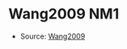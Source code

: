 <a name="material" />

# Wang2009 NM1
<script type="application/ld+json">
  {
    "@context": "https://schema.org/",
    "@type": "ChemicalSubstance",
    "http://purl.org/dc/terms/conformsTo":
      {
        "@type": "CreativeWork",
        "@id": "https://bioschemas.org/profiles/ChemicalSubstance/0.4-RELEASE/"
      },
    "@id": "https://egonw.github.io/nanowiki/nanowiki164.html#material",
    "name": "Wang2009 NM1",
    "sameAs": "http://127.0.0.1/mediawiki/index.php/Special:URIResolver/Wang2009_NM1"
  }
</script>


* Source: [Wang2009](http://127.0.0.1/mediawiki/index.php/Special:URIResolver/Wang2009)
